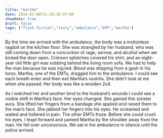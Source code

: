 ```yaml
---
title: "martha"
date: 2018-02-08T21:28:18-07:00
showDate: true
draft: false
tags: ["flash fiction","story","ambulance","EMT","martha"]
---
```

By the time we arrived with the ambulance, the body was a motionless ragdoll on the kitchen floor. She was strangled by her husband, who was still coming down from a concoction of rage, sorrow, and alcohol when we kicked the door open. Crimson splotches covered his shirt, and an eight-year old little girl was sobbing behind the living room sofa. We had to help the man because he was injured. Blood was dripping from a gash in his torso. Martha, one of the EMTs, dragged him to the ambulance. I could see each breath enter and then exit Martha’s nostrils. She didn’t look at me when she passed. Her body was like a wooden 2x4.

As I watched her and another tend to the husband’s wounds I could see a visible shift in Martha’s face. Her eyes changed. She gained this sinister aura. She lifted her fingers from a bandage she applied and raised them to the man’s face. She jabbed her fingers into his eyes. He screamed and wailed and hollered in pain. The other EMTs froze. Before she could crush his eyes, I leapt forward and yanked Martha by the shoulder away from the man. He fell over unconscious. We sat in the ambulance in silence until the police arrived.
